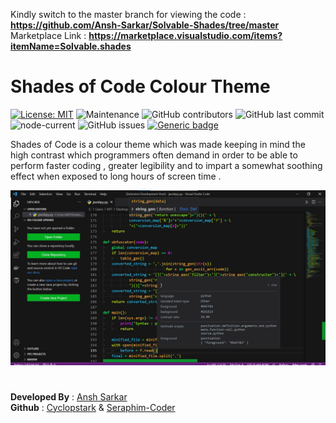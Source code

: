 Kindly switch to the master branch for viewing the code : **https://github.com/Ansh-Sarkar/Solvable-Shades/tree/master** <br/>
Marketplace Link : **https://marketplace.visualstudio.com/items?itemName=Solvable.shades**

# Shades of Code Colour Theme

[![License: MIT](https://img.shields.io/badge/License-MIT-yellow.svg)](https://opensource.org/licenses/MIT) ![Maintenance](https://img.shields.io/maintenance/yes/2021) ![GitHub contributors](https://img.shields.io/github/contributors/ansh-sarkar/solvable-shades) ![GitHub last commit](https://img.shields.io/github/last-commit/ansh-sarkar/solvable-shades) ![node-current](https://img.shields.io/node/v/yo) ![GitHub issues](https://img.shields.io/github/issues/ansh-sarkar/solvable-shades) [![Generic badge](https://img.shields.io/badge/Marketplace-VSCode-green.svg)](https://marketplace.visualstudio.com/items?itemName=Solvable.shades)

Shades of Code is a colour theme which was made keeping in mind the high contrast which programmers often demand in order to be able to perform faster coding , greater legibility and to impart a somewhat soothing effect when exposed to long hours of screen time .

<img src = "https://raw.githubusercontent.com/Ansh-Sarkar/Ansh-Sarkar/main/images/extension.jpg">

#

**Developed By** : [Ansh Sarkar](https://www.linkedin.com/in/ansh-sarkar/) <br/>
**Github** : [Cyclopstark](https://github.com/cyclopstark) & [Seraphim-Coder](https://github.com/ansh-sarkar)

